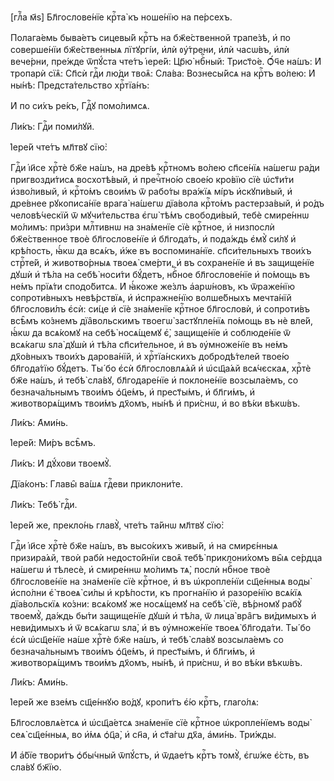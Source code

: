 [глⷡ҇а м҃ѕ] Бл҃гослове́нїе крⷭ҇та̀ къ ноше́нїю на пе́рсехъ.

Полага́емь быва́етъ сицевы́й крⷭ҇тъ на бж҃е́ственной трапе́зѣ, и҆ по
соверше́нїи бж҃е́ственныѧ лїтꙋргі́и, и҆лѝ ᲂу҆́трени, и҆лѝ часѡ́въ, и҆лѝ
вече́рни, пре́жде ѿпꙋ́ста чте́тъ і҆ере́й: Цр҃ю̀ нбⷭ҇ный: Трист҃о́е. Ѻ҆́ч҃е
на́шъ: И҆ тропарѝ сїѧ̑: Сп҃сѝ гдⷭ҇и лю́ди твоѧ̑: Сла́ва: Вознесы́йсѧ на крⷭ҇тъ
во́лею: И҆ ны́нѣ: Предста́тельство хрⷭ҇тїа́нъ:

И҆ по си́хъ ре́къ, Гдⷭ҇ꙋ помо́лимсѧ.

Ли́къ: Гдⷭ҇и поми́лꙋй.

І҆ере́й чте́тъ мл҃твꙋ сїю̀:

Гдⷭ҇и і҆и҃се хрⷭ҇тѐ бж҃е на́шъ, на дре́вѣ крⷭ҇тномъ во́лею сп҃се́нїѧ на́шегѡ
ра́ди пригвозди́тисѧ восхотѣ́вый, и҆ пречⷭ҇тно́ю свое́ю кро́вїю сїѐ ѡ҆ст҃и́ти
и҆зво́ливый, и҆ крⷭ҇то́мъ свои́мъ ѿ рабо́ты вра́жїѧ мі́ръ и҆скꙋпи́вый, и҆
дре́внее рꙋкописа́нїе врага̀ на́шегѡ дїа́вола крⷭ҇то́мъ растерза́вый, и҆ ро́дъ
человѣ́ческїй ѿ мꙋчи́тельства є҆гѡ̀ тѣ́мъ свободи́вый, тебѐ смире́ннѡ мо́лимъ:
при́зри млⷭ҇тивнѡ на зна́менїе сїѐ крⷭ҇тное, и҆ низпослѝ бж҃е́ственное твоѐ
бл҃гослове́нїе и҆ бл҃года́ть, и҆ пода́ждь є҆мꙋ̀ си́лꙋ и҆ крѣ́пость, ꙗ҆́кѡ да
всѧ́къ, и҆́же въ воспомина́нїе. сп҃си́тельныхъ твои́хъ стрⷭ҇те́й, и҆
животво́рныѧ твоеѧ̀ сме́рти, и҆ въ сохране́нїе и҆ въ защище́нїе дꙋшѝ и҆ тѣ́ла на
себѣ̀ носи́ти бꙋ́детъ, нбⷭ҇ное бл҃гослове́нїе и҆ по́мощь въ не́мъ прїѧ́ти
сподо́битсѧ. И҆ ꙗ҆́коже же́злъ а҆арѡ́новъ, къ ѿраже́нїю сопроти́вныхъ
невѣ́рствїѧ, и҆ и҆спражне́нїю волше́бныхъ мечта́нїй бл҃гослови́лъ є҆сѝ: си́це и҆
сїѐ зна́менїе крⷭ҇тное бл҃гословѝ, и҆ сопроти́въ всѣ̑мъ ко́знемъ дїа̑вольскимъ
твоегѡ̀ застꙋпле́нїѧ по́мощь въ нѐ вле́й, ꙗ҆́кѡ да всѧ́комꙋ на себѣ̀ носѧ́щемꙋ
є҆̀, защище́нїе и҆ соблюде́нїе ѿ всѧ́кагѡ ѕла̀ дꙋшѝ и҆ тѣ́ла сп҃си́тельное, и҆
въ ᲂу҆множе́нїе въ не́мъ дх҃о́вныхъ твои́хъ дарова́нїй, и҆ хрⷭ҇тїа́нскихъ
добродѣ́телей твое́ю бл҃года́тїю бꙋ́детъ. Ты́ бо є҆сѝ бл҃гословлѧ́ѧй и҆
ѡ҆сщ҃а́ѧй всѧ́чєскаѧ, хрⷭ҇тѐ бж҃е на́шъ, и҆ тебѣ̀ сла́вꙋ, бл҃годаре́нїе и҆
поклоне́нїе возсыла́емъ, со безнача́льнымъ твои́мъ ѻ҆ц҃е́мъ, и҆ прест҃ы́мъ, и҆
бл҃ги́мъ, и҆ животворѧ́щимъ твои́мъ дх҃омъ, ны́нѣ и҆ при́снѡ, и҆ во вѣ́ки
вѣкѡ́въ.

Ли́къ: А҆ми́нь.

І҆ере́й: Ми́ръ всѣ̑мъ.

Ли́къ: И҆ дꙋ́хови твоемꙋ̀.

Дїа́конъ: Главы̑ ва́шѧ гдⷭ҇еви приклони́те.

Ли́къ: Тебѣ̀ гдⷭ҇и.

І҆ере́й же, прекло́нь главꙋ̀, чте́тъ та́йнѡ мл҃твꙋ сїю̀:

Гдⷭ҇и і҆и҃се хрⷭ҇тѐ бж҃е на́шъ, въ высо́кихъ живы́й, и҆ на смирє́нныѧ
призира́ѧй, твоѝ рабѝ недосто́йнїи своѧ̑ тебѣ̀ приклони́хомъ вы̑ѧ се́рдца
на́шегѡ и҆ тѣлесѐ, и҆ смире́ннѡ мо́лимъ тѧ̀, послѝ нбⷭ҇ное твоѐ бл҃гослове́нїе
на зна́менїе сїѐ крⷭ҇тное, и҆ въ ѡ҆кропле́нїи сщ҃е́нныѧ воды̀ и҆спо́лни є҆̀
твоеѧ̀ си́лы и҆ крѣ́пости, къ прогна́нїю и҆ разоре́нїю всѧ́кїѧ дїа́вольскїѧ
ко́зни: всѧ́комꙋ же носѧ́щемꙋ на себѣ̀ сїѐ, вѣ́рномꙋ рабꙋ̀ твоемꙋ̀, да́ждь бы́ти
защище́нїе дꙋшѝ и҆ тѣ́ла, ѿ лица̀ вра̑гъ ви́димыхъ и҆ неви́димыхъ и҆ ѿ всѧ́кагѡ
ѕла̀, и҆ въ ᲂу҆множе́нїе твоеѧ̀ бл҃года́ти. Ты́ бо є҆сѝ ѡ҆сщ҃е́нїе на́ше хрⷭ҇тѐ
бж҃е на́шъ, и҆ тебѣ̀ сла́вꙋ возсыла́емъ со безнача́льнымъ твои́мъ ѻ҆ц҃е́мъ, и҆
прест҃ы́мъ, и҆ бл҃ги́мъ, и҆ животворѧ́щимъ твои́мъ дх҃омъ, ны́нѣ, и҆ при́снѡ, и҆
во вѣ́ки вѣкѡ́въ.

Ли́къ: А҆ми́нь.

І҆ере́й же взе́мъ сщ҃е́ннꙋю во́дꙋ, кропи́тъ є҆́ю крⷭ҇тъ, глаго́лѧ:

Бл҃гословлѧ́етсѧ и҆ ѡ҆сщ҃а́етсѧ зна́менїе сїѐ крⷭ҇тное ѡ҆кропле́нїемъ воды̀
сеѧ̀ сщ҃е́нныѧ, во и҆́мѧ ѻ҆ц҃а̀, и҆ сн҃а, и҆ ст҃а́гѡ дх҃а, а҆ми́нь. Три́жды.

И҆ а҆́бїе твори́тъ ѻ҆бы́чный ѿпꙋ́стъ, и҆ ѿдае́тъ крⷭ҇тъ томꙋ̀, є҆гѡ́же є҆́сть,
въ сла́вꙋ бж҃їю.

